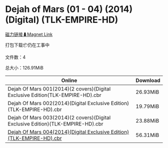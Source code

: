 # Dejah of Mars (01 - 04) (2014) (Digital) (TLK-EMPIRE-HD)

[磁力链接⬇Magnet Link](magnet:?xt=urn:btih:27429ddc27c806e95d8af51b515180696abc9a60&dn=Dejah%20of%20Mars%20%2801%20-%2004%29%20%282014%29%20%28Digital%29%20%28TLK-EMPIRE-HD%29)

打包下载📦仍在工事中

文件数：4

总大小：126.91MiB

Online | Download
--- | ---
Dejah Of Mars 001(2014)(2 covers)(Digital Exclusive Edition(TLK-EMPIRE-HD).cbr | 26.93MiB
Dejah Of Mars 002(2014)(Digital Exclusive Edition)(TLK-EMPIRE-HD).cbr | 19.79MiB
Dejah Of Mars 003(2014)(2 covers)(Digital Exclusive Edition)(TLK-EMPIRE-HD).cbr | 23.88MiB
[Dejah Of Mars 004(2014)(Digital Exclusive Edition)(TLK-EMPIRE-HD).cbr](https://github.com/alicewish/markdown/blob/master/comic/Dejah-Of-Mars-004-2014-Digital-Exclusive-Edition-TLK-EMPIRE-HD-cbr.md) | 56.31MiB